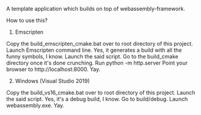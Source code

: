 A template application which builds on top of webassembly-framework.

How to use this?

1. Emscripten

Copy the build_emscripten_cmake.bat over to root directory of this project.
Launch Emscripten command line. Yes, it generates a build with all the funny symbols, I know.
Launch the said script.
Go to the build_cmake directory once it's done crunching.
Run python -m http.server
Point your browser to http://localhost:8000.
Yay.

2. Windows (Visual Studio 2019)

Copy the build_vs16_cmake.bat over to root directory of this project.
Launch the said script. Yes, it's a debug build, I know.
Go to build/debug.
Launch webassembly.exe.
Yay.
